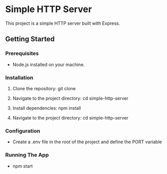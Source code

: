 # Simple HTTP Server

This project is a simple HTTP server built with Express.

## Getting Started

### Prerequisites

- Node.js installed on your machine.

### Installation

1. Clone the repository:
   git clone <repository-url>

2. Navigate to the project directory:
   cd simple-http-server

3. Install dependencies:
   npm install

2. Navigate to the project directory:
   cd simple-http-server

### Configuration

- Create a .env file in the root of the project and define the PORT variable

### Running The App

- npm start